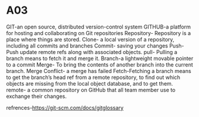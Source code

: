 # A03
GIT-an open source, distributed version-control system
GITHUB-a platform for hosting and collaborating on Git repositories
Repository- Repository is a place where things are stored.
Clone- a local version of a repository, including all commits and branches
Commit- saving your changes
Push- Push update remote refs along with associated objects.
pull- Pulling a branch means to fetch it and merge it.
Branch-a lightweight movable pointer to a commit
Merge- To bring the contents of another branch into the current branch.
Merge Conflict- a merge has failed
Fetch-Fetching a branch means to get the branch’s head ref from a remote repository, to find out which objects are missing from the local object database, and to get them.
remote- a common repository on GitHub that all team member use to exchange their changes.

refrences-https://git-scm.com/docs/gitglossary
